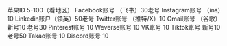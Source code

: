 苹果ID 5-100（看地区）
Facebook账号 （飞书）30老号
Instagram账号 （ins）10
Linkedin账户（领英）50老号
Twitter账号 （推特/X）10
Gmail账号 （谷歌）新号10 老号30
Pinterest账号 10
Weverse账号 10
VK账号 10
Tiktok账号 新号10 老号50
Takao账号 10
Discord账号 10